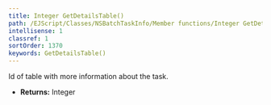```yaml
---
title: Integer GetDetailsTable()
path: /EJScript/Classes/NSBatchTaskInfo/Member functions/Integer GetDetailsTable()
intellisense: 1
classref: 1
sortOrder: 1370
keywords: GetDetailsTable()
---
```



Id of table with more information about the task.



* **Returns:** Integer


